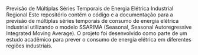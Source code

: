 Previsão de Múltiplas Séries Temporais de Energia Elétrica Industrial Regional
Este repositório contém o código e a documentação para a previsão de múltiplas séries temporais de consumo de energia elétrica industrial utilizando o modelo SSARIMA (Seasonal, Seasonal Autoregressive Integrated Moving Average). O projeto foi desenvolvido como parte de um estudo acadêmico para prever o consumo de energia elétrica em diferentes regiões industriais.
